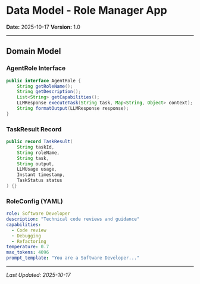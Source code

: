# Data Model - Role Manager App

**Date:** 2025-10-17
**Version:** 1.0

---

## Domain Model

### AgentRole Interface
```java
public interface AgentRole {
    String getRoleName();
    String getDescription();
    List<String> getCapabilities();
    LLMResponse executeTask(String task, Map<String, Object> context);
    String formatOutput(LLMResponse response);
}
```

### TaskResult Record
```java
public record TaskResult(
    String taskId,
    String roleName,
    String task,
    String output,
    LLMUsage usage,
    Instant timestamp,
    TaskStatus status
) {}
```

### RoleConfig (YAML)
```yaml
role: Software Developer
description: "Technical code reviews and guidance"
capabilities:
  - Code review
  - Debugging
  - Refactoring
temperature: 0.7
max_tokens: 4096
prompt_template: "You are a Software Developer..."
```

---

*Last Updated: 2025-10-17*
